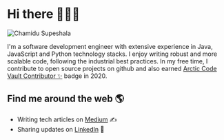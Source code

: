 Hi there 👋👨‍💻
========================

<img src="https://raw.githubusercontent.com/chamidu-supeshala/chamidu-supeshala/master/img/Chamidu Supeshala - Cover.jpg?raw=true" alt="Chamidu Supeshala">

I'm a software development engineer with extensive experience in Java, JavaScript and Python technology stacks. I enjoy writing robust and more scalable code, following the industrial best practices. In my free time, I contribute to open source projects on github and also earned [Arctic Code Vault Contributor ✨](https://archiveprogram.github.com "GitHub Arctic Code Vault Contributer") badge in 2020.

Find me around the web 🌎
-------------------------
- Writing tech articles on [Medium](https://medium.com/@chamidusupeshala "Chamidu Supeshala, A technical writer on Medium") ✍️
- Sharing updates on [LinkedIn](https://www.linkedin.com/in/chamidu-supeshala "Chamidu Supeshala's Professional Profile on LinkedIn") 🎀

<!--
**chamidu-supeshala/chamidu-supeshala** is a ✨ _special_ ✨ repository because its `README.md` (this file) appears on your GitHub profile.

Here are some ideas to get you started:

- 🔭 I’m currently working on ...
- 🌱 I’m currently learning ...
- 👯 I’m looking to collaborate on ...
- 🤔 I’m looking for help with ...
- 💬 Ask me about ...
- 📫 How to reach me: ...
- 😄 Pronouns: ...
- ⚡ Fun fact: ...
-->
